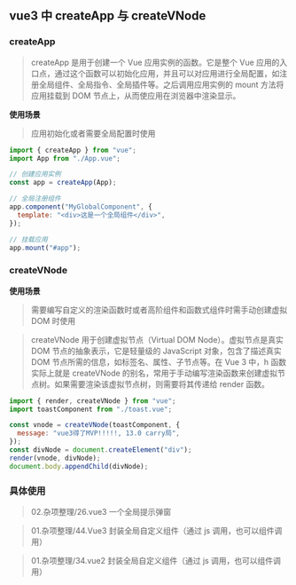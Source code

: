 ## vue3 中 createApp 与 createVNode

### createApp

> createApp 是用于创建一个 Vue 应用实例的函数。它是整个 Vue 应用的入口点，通过这个函数可以初始化应用，并且可以对应用进行全局配置，如注册全局组件、全局指令、全局插件等。之后调用应用实例的 mount 方法将应用挂载到 DOM 节点上，从而使应用在浏览器中渲染显示。

**使用场景**

> 应用初始化或者需要全局配置时使用

```js
import { createApp } from "vue";
import App from "./App.vue";

// 创建应用实例
const app = createApp(App);

// 全局注册组件
app.component("MyGlobalComponent", {
  template: "<div>这是一个全局组件</div>",
});

// 挂载应用
app.mount("#app");
```

### createVNode

**使用场景**

> 需要编写自定义的渲染函数时或者高阶组件和函数式组件时需手动创建虚拟 DOM 时使用

> createVNode 用于创建虚拟节点（Virtual DOM Node）。虚拟节点是真实 DOM 节点的抽象表示，它是轻量级的 JavaScript 对象，包含了描述真实 DOM 节点所需的信息，如标签名、属性、子节点等。在 Vue 3 中，h 函数实际上就是 createVNode 的别名，常用于手动编写渲染函数来创建虚拟节点树。如果需要渲染该虚拟节点树，则需要将其传递给 render 函数。

```js
import { render, createVNode } from "vue";
import toastComponent from "./toast.vue";

const vnode = createVNode(toastComponent, {
  message: "vue3得了MVP!!!!!, 13.0 carry局",
});
const divNode = document.createElement("div");
render(vnode, divNode);
document.body.appendChild(divNode);
```

### 具体使用

> 02.杂项整理/26.vue3 一个全局提示弹窗

> 01.杂项整理/44.Vue3 封装全局自定义组件（通过 js 调用，也可以组件调用）

> 01.杂项整理/34.vue2 封装全局自定义组件（通过 js 调用，也可以组件调用）

